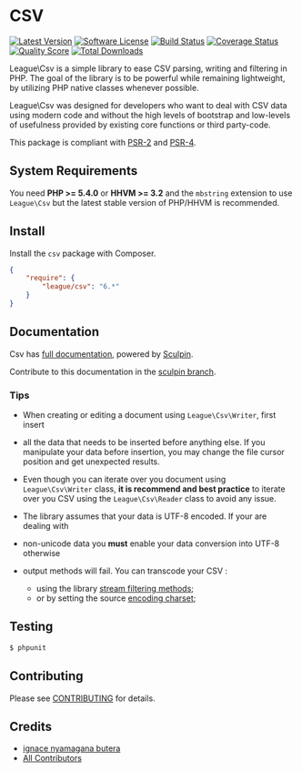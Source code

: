 CSV
==========

[![Latest Version](https://img.shields.io/github/release/thephpleague/csv.svg?style=flat-square)](https://github.com/thephpleague/csv/releases)
[![Software License](https://img.shields.io/badge/license-MIT-brightgreen.svg?style=flat-square)](LICENSE.md)
[![Build Status](https://img.shields.io/travis/thephpleague/csv/master.svg?style=flat-square)](https://travis-ci.org/thephpleague/csv)
[![Coverage Status](https://img.shields.io/scrutinizer/coverage/g/thephpleague/csv.svg?style=flat-square)](https://scrutinizer-ci.com/g/thephpleague/csv/code-structure)
[![Quality Score](https://img.shields.io/scrutinizer/g/thephpleague/csv.svg?style=flat-square)](https://scrutinizer-ci.com/g/thephpleague/csv)
[![Total Downloads](https://img.shields.io/packagist/dt/league/csv.svg?style=flat-square)](https://packagist.org/packages/league/csv)

League\Csv is a simple library to ease CSV parsing, writing and filtering in
PHP. The goal of the library is to be powerful while remaining lightweight,
by utilizing PHP native classes whenever possible.

League\Csv was designed for developers who want to deal with CSV data using
modern code and without the high levels of bootstrap and low-levels of
usefulness provided by existing core functions or third party-code.

This package is compliant with [PSR-2] and [PSR-4].

[PSR-2]: https://github.com/php-fig/fig-standards/blob/master/accepted/PSR-2-coding-style-guide.md
[PSR-4]: https://github.com/php-fig/fig-standards/blob/master/accepted/PSR-4-autoloader.md


System Requirements
-------

You need **PHP >= 5.4.0** or **HHVM >= 3.2** and the `mbstring` extension to use `League\Csv` but the latest stable version of PHP/HHVM is recommended.

Install
-------

Install the `csv` package with Composer.

```json
{
    "require": {
        "league/csv": "6.*"
    }
}
```

Documentation
-------------

Csv has [full documentation](http://csv.thephpleague.com), powered by [Sculpin](https://sculpin.io).

Contribute to this documentation in the [sculpin branch](https://github.com/thephpleague/csv/tree/sculpin/source).

### Tips

* When creating or editing a document using `League\Csv\Writer`, first insert
* all the data that needs to be inserted before anything else. If you manipulate your data before insertion, you may change the file cursor position and get unexpected results.

* Even though you can iterate over you document using `League\Csv\Writer` class, **it is recommend and best practice** to iterate over you CSV using the `League\Csv\Reader` class to avoid any issue.

* The library assumes that your data is UTF-8 encoded. If your are dealing with
* non-unicode data you **must** enable your data conversion into UTF-8 otherwise
* output methods will fail. You can transcode your CSV :
    * using the library [stream filtering methods](http://csv.thephpleague.com/filtering);
    * or by setting the source [encoding charset](http://csv.thephpleague.com/overview);


Testing
-------

``` bash
$ phpunit
```

Contributing
-------

Please see [CONTRIBUTING](CONTRIBUTING.md) for details.

Credits
-------

- [ignace nyamagana butera](https://github.com/nyamsprod)
- [All Contributors](https://github.com/thephpleague/csv/graphs/contributors)
